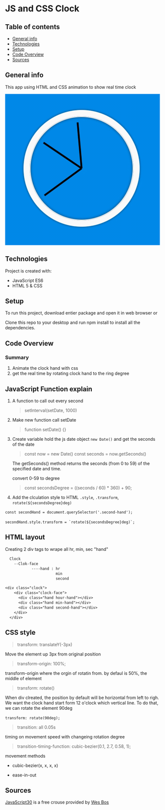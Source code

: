 # JS and CSS Clock

## Table of contents

- [General info](#general-info)
- [Technologies](#technologies)
- [Setup](#setup)
- [Code Overview](#Code-Overview)
- [Sources](#Sources)

## General info

This app using HTML and CSS animation to show real time clock

![Image](image/clock_final.gif)

## Technologies

Project is created with:

- JavaScript ES6
- HTML 5 & CSS

## Setup

To run this project, download entier package and open it in web browser or

Clone this repo to your desktop and run npm install to install all the dependencies.

## Code Overview

### Summary

1. Animate the clock hand with css
2. get the real time by rotating clock hand to the ring degree

## JavaScript Function explain

1. A function to call out every second

   > setInterval(setDate, 1000)

2. Make new function call setDate

   > function setDate() {}

3. Create variable hold the js date object `new Date()` and get the seconds of the date

   > const now = new Date()
   > const seconds = now.getSeconds()

   The getSeconds() method returns the seconds (from 0 to 59) of the specified date and time.

   convert 0-59 to degree

   > const secondsDegree = ((seconds / 60) \* 360) + 90;

4. Add the clculation style to HTML `.style`, `.transform`, `rotate(${secondsDegree}deg)`

```
const secondHand = document.querySelector('.second-hand');

secondHand.style.transform = `rotate(${secondsDegree}deg)`;

```

## HTML layout

Creating 2 div tags to wrape all hr, min, sec "hand"

```
  Clock
    --Clok-face
            ----hand : hr
                       min
                       second
```

```
<div class="clock">
    <div class="clock-face">
      <div class="hand hour-hand"></div>
      <div class="hand min-hand"></div>
      <div class="hand second-hand"></div>
    </div>
  </div>
```

## CSS style

> transform: translateY(-3px)

Move the element up 3px from original position

> transform-origin: 100%;

transform-origin where the orgin of rotatin from. by defaul is 50%, the middle of element

> transform: rotate()

When div clreated, the position by default will be horizontal from left to righ. We want the clock hand start form 12 o'clock which vertical line. To do that, we can rotate the element 90deg

`transform: rotate(90deg);`

> transition: all 0.05s

timing on movement speed with changeing rotation degree

> transition-timing-function: cubic-bezier(0.1, 2.7, 0.58, 1);

movement methods

- cubic-bezier(x, x, x, x)

* ease-in-out

## Sources

[JavaScript30](https://javascript30.com) is a free crouse provided by [Wes Bos](https://github.com/wesbos)
